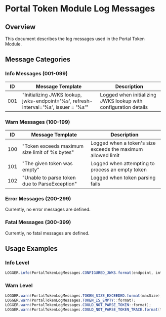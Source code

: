 # Portal Token Module Log Messages

## Overview
This document describes the log messages used in the Portal Token Module.

## Message Categories

### Info Messages (001-099)
| ID | Message Template | Description |
|----|-----------------|-------------|
| 001 | "Initializing JWKS lookup, jwks-endpoint='%s', refresh-interval='%s', issuer = '%s'" | Logged when initializing JWKS lookup with configuration details |

### Warn Messages (100-199)
| ID | Message Template | Description |
|----|-----------------|-------------|
| 100 | "Token exceeds maximum size limit of %s bytes" | Logged when a token's size exceeds the maximum allowed limit |
| 101 | "The given token was empty" | Logged when attempting to process an empty token |
| 102 | "Unable to parse token due to ParseException" | Logged when token parsing fails |

### Error Messages (200-299)
Currently, no error messages are defined.

### Fatal Messages (300-399)
Currently, no fatal messages are defined.

## Usage Examples

### Info Level
```java
LOGGER.info(PortalTokenLogMessages.CONFIGURED_JWKS.format(endpoint, interval, issuer));
```

### Warn Level
```java
LOGGER.warn(PortalTokenLogMessages.TOKEN_SIZE_EXCEEDED.format(maxSize));
LOGGER.warn(PortalTokenLogMessages.TOKEN_IS_EMPTY::format);
LOGGER.warn(PortalTokenLogMessages.COULD_NOT_PARSE_TOKEN::format);
LOGGER.warn(PortalTokenLogMessages.COULD_NOT_PARSE_TOKEN_TRACE.format(token));
